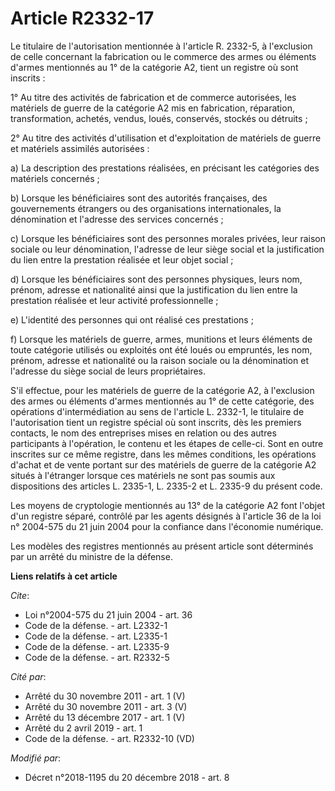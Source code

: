 # Article R2332-17

Le titulaire de l'autorisation mentionnée à l'article R. 2332-5, à l'exclusion de celle concernant la fabrication ou le
commerce des armes ou éléments d'armes mentionnés au 1° de la catégorie A2, tient un registre où sont inscrits : 

1° Au titre des activités de fabrication et de commerce autorisées, les matériels de guerre de la catégorie A2 mis en
fabrication, réparation, transformation, achetés, vendus, loués, conservés, stockés ou détruits ; 

2° Au titre des activités d'utilisation et d'exploitation de matériels de guerre et matériels assimilés autorisées : 

a) La description des prestations réalisées, en précisant les catégories des matériels concernés ; 

b) Lorsque les bénéficiaires sont des autorités françaises, des gouvernements étrangers ou des organisations internationales,
la dénomination et l'adresse des services concernés ; 

c) Lorsque les bénéficiaires sont des personnes morales privées, leur raison sociale ou leur dénomination, l'adresse de leur
siège social et la justification du lien entre la prestation réalisée et leur objet social ; 

d) Lorsque les bénéficiaires sont des personnes physiques, leurs nom, prénom, adresse et nationalité ainsi que la
justification du lien entre la prestation réalisée et leur activité professionnelle ; 

e) L'identité des personnes qui ont réalisé ces prestations ; 

f) Lorsque les matériels de guerre, armes, munitions et leurs éléments de toute catégorie utilisés ou exploités ont été loués
ou empruntés, les nom, prénom, adresse et nationalité ou la raison sociale ou la dénomination et l'adresse du siège social de
leurs propriétaires. 

S'il effectue, pour les matériels de guerre de la catégorie A2, à l'exclusion des armes ou éléments d'armes mentionnés au 1°
de cette catégorie, des opérations d'intermédiation au sens de l'article L. 2332-1, le titulaire de l'autorisation tient un
registre spécial où sont inscrits, dès les premiers contacts, le nom des entreprises mises en relation ou des autres
participants à l'opération, le contenu et les étapes de celle-ci. Sont en outre inscrites sur ce même registre, dans les
mêmes conditions, les opérations d'achat et de vente portant sur des matériels de guerre de la catégorie A2 situés à
l'étranger lorsque ces matériels ne sont pas soumis aux dispositions des articles L. 2335-1, L. 2335-2 et L. 2335-9 du
présent code. 

Les moyens de cryptologie mentionnés au 13° de la catégorie A2 font l'objet d'un registre séparé, contrôlé par les agents
désignés à l'article 36 de la loi n° 2004-575 du 21 juin 2004 pour la confiance dans l'économie numérique. 

Les modèles des registres mentionnés au présent article sont déterminés par un arrêté du ministre de la défense.

**Liens relatifs à cet article**

_Cite_:

  - Loi n°2004-575 du 21 juin 2004 - art. 36
  - Code de la défense. - art. L2332-1
  - Code de la défense. - art. L2335-1
  - Code de la défense. - art. L2335-9
  - Code de la défense. - art. R2332-5

_Cité par_:

  - Arrêté du 30 novembre 2011 - art. 1 (V)
  - Arrêté du 30 novembre 2011 - art. 3 (V)
  - Arrêté du 13 décembre 2017 - art. 1 (V)
  - Arrêté du 2 avril 2019 - art. 1
  - Code de la défense. - art. R2332-10 (VD)

_Modifié par_:

  - Décret n°2018-1195 du 20 décembre 2018 - art. 8
